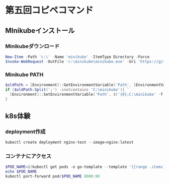 # 第五回コピペコマンド

## MInikubeインストール

### Minikubeダウンロード
```powershell
New-Item -Path 'c:\' -Name 'minikube' -ItemType Directory -Force
Invoke-WebRequest -OutFile 'c:\minikube\minikube.exe' -Uri 'https://github.com/kubernetes/minikube/releases/latest/download/minikube-windows-amd64.exe' -UseBasicParsing
```

### Minikube PATH
```powershell
$oldPath = [Environment]::GetEnvironmentVariable('Path', [EnvironmentVariableTarget]::Machine)
if ($oldPath.Split(';') -inotcontains 'C:\minikube'){ `
  [Environment]::SetEnvironmentVariable('Path', $('{0};C:\minikube' -f $oldPath), [EnvironmentVariableTarget]::Machine) `
}
```

## k8s体験
### deployment作成
```powershell
kubectl create deployment nginx-test --image=nginx:latest
```

### コンテナにアクセス

```powershell
$POD_NAME=$(kubectl get pods -o go-template --template '{{range .items}}{{.metadata.name}}{{"\n"}}{{end}}')
echo $POD_NAME
kubectl port-forward pod/$POD_NAME 8080:80
```
